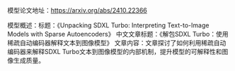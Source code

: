 模型论文地址：https://arxiv.org/abs/2410.22366

模型概述：标题：《Unpacking SDXL Turbo: Interpreting Text-to-Image Models with Sparse Autoencoders》
中文文章标题：《解包SDXL Turbo：使用稀疏自动编码器解释文本到图像模型》
文章内容：文章探讨了如何利用稀疏自动编码器来解释SDXL Turbo文本到图像模型的内部机制，提升模型的可解释性和图像生成质量。
